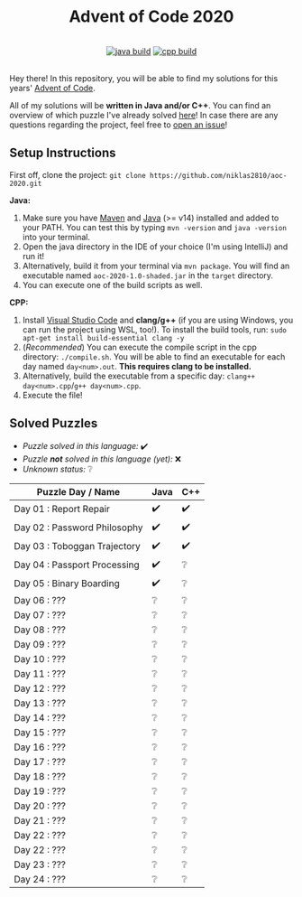 <div style="width:100%;padding:0px;margin:0px" align="center">
    <h1>Advent of Code 2020</h1>
    <br>
    <a href="https://github.com/niklas2810/aoc-2020/tree/main/java">
    <img alt="java build" src="https://img.shields.io/github/workflow/status/niklas2810/aoc-2020/Build%20using%20Maven?logo=github&style=for-the-badge&label=Java%20Build"/></a>
    <a href="https://github.com/niklas2810/aoc-2020/tree/main/cpp">
        <img alt="cpp build" src="https://img.shields.io/github/workflow/status/niklas2810/aoc-2020/Build%20C++%20Code?label=C%2B%2B%20Build&logo=github&style=for-the-badge"/></a>
    <br>
    <br>   
</div>


Hey there! In this repository, you will be able to find my solutions
for this years' [Advent of Code](https://adventofcode.com).

All of my solutions will be **written in Java and/or C++**. You can find an overview of which puzzle I've already solved [here](#solved-puzzles)! In case there are any questions regarding the project, feel free to [open an issue](https://github.com/niklas2810/aoc-2020/issues/new)!


## Setup Instructions

First off, clone the project: `git clone https://github.com/niklas2810/aoc-2020.git`

**Java:**

1. Make sure you have [Maven](https://maven.apache.org/download.cgi) and [Java](https://adoptopenjdk.net) (>= v14) installed and added to your PATH. You can test this by typing `mvn -version` and `java -version` into your terminal.
2. Open the java directory in the IDE of your choice (I'm using IntelliJ) and run it! 
3. Alternatively, build it from your terminal via `mvn package`. You will find an executable named `aoc-2020-1.0-shaded.jar` in the `target` directory.
4. You can execute one of the build scripts as well.

**CPP:**

1. Install [Visual Studio Code](https://code.visualstudio.com/) and **clang/g++** (if you are using Windows, you can run the project using WSL, too!). To install the build tools, run: `sudo apt-get install build-essential clang -y`
2. (_Recommended_) You can execute the compile script in the cpp directory: `./compile.sh`. You will be able to find an executable for each day named `day<num>.out`. **This requires clang to be installed.**
3. Alternatively, build the executable from a specific day: `clang++ day<num>.cpp`/`g++ day<num>.cpp`.
4. Execute the file!


## Solved Puzzles

- _Puzzle solved in this language:_ ✔️
- _Puzzle **not** solved in this language (yet):_ ❌
- _Unknown status:_ ❔

Puzzle Day / Name | Java | C++
--- | --- | ---
Day 01 : Report Repair | ✔️ | ✔️
Day 02 : Password Philosophy | ✔️ | ✔️
Day 03 : Toboggan Trajectory | ✔️ | ✔️
Day 04 : Passport Processing | ✔️ | ❔
Day 05 : Binary Boarding | ✔️ | ❔
Day 06 : ??? | ❔ | ❔
Day 07 : ??? | ❔ | ❔
Day 08 : ??? | ❔ | ❔
Day 09 : ??? | ❔ | ❔
Day 10 : ??? | ❔ | ❔
Day 11 : ??? | ❔ | ❔
Day 12 : ??? | ❔ | ❔
Day 13 : ??? | ❔ | ❔
Day 14 : ??? | ❔ | ❔
Day 15 : ??? | ❔ | ❔
Day 16 : ??? | ❔ | ❔
Day 17 : ??? | ❔ | ❔
Day 18 : ??? | ❔ | ❔
Day 19 : ??? | ❔ | ❔
Day 20 : ??? | ❔ | ❔
Day 21 : ??? | ❔ | ❔
Day 22 : ??? | ❔ | ❔
Day 22 : ??? | ❔ | ❔
Day 23 : ??? | ❔ | ❔
Day 24 : ??? | ❔ | ❔